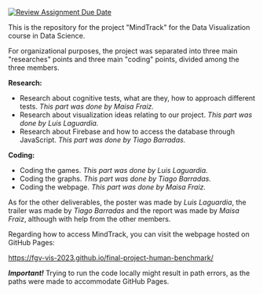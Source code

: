 [![Review Assignment Due Date](https://classroom.github.com/assets/deadline-readme-button-24ddc0f5d75046c5622901739e7c5dd533143b0c8e959d652212380cedb1ea36.svg)](https://classroom.github.com/a/bJdnex5_)

This is the repository for the project "MindTrack" for the Data Visualization course in Data Science.

For organizational purposes, the project was separated into three main "researches" points and three main "coding" points, divided among the three members.

**Research:**

+ Research about cognitive tests, what are they, how to approach different tests. *This part was done by Maisa Fraiz.*
+ Research about visualization ideas relating to our project. *This part was done by Luis Laguardia.*
+ Research about Firebase and how to access the database through JavaScript. *This part was done by Tiago Barradas.*

**Coding:**

+ Coding the games. *This part was done by Luis Laguardia.*
+ Coding the graphs. *This part was done by Tiago Barradas.*
+ Coding the webpage. *This part was done by Maisa Fraiz.*

As for the other deliverables, the poster was made by *Luis Laguardia*, the trailer was made by *Tiago Barradas* and the report was made by *Maisa Fraiz*, although with help from the other members.

Regarding how to access MindTrack, you can visit the webpage hosted on GitHub Pages: 

https://fgv-vis-2023.github.io/final-project-human-benchmark/

***Important!*** Trying to run the code locally might result in path errors, as the paths were made to accommodate GitHub Pages.



